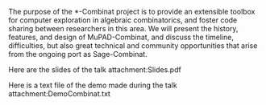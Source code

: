 The purpose of the *-Combinat project is to provide an extensible toolbox for computer exploration in algebraic combinatorics, and foster code sharing between researchers in this area. We will present the history, features, and design of MuPAD-Combinat, and discuss the timeline, difficulties, but also great technical and community opportunities that arise from the ongoing port as Sage-Combinat.

Here are the slides of the talk attachment:Slides.pdf

Here is a text file of the demo made during the talk  attachment:DemoCombinat.txt
